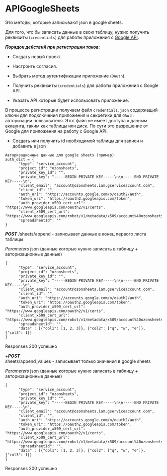 # APIGoogleSheets

Это методы, которые записывают json в google sheets.

Для того, что бы записать данные в свою таблицу, нужно получить реквизиты (`credentials`) для работы приложения с [Google API](https://console.cloud.google.com/).

***Порядок действий при регистрации таков:***

- Создать новый проект.

- Настроить согласия.

- Выбрать метод аутентификации приложение (`OAuth`).

- Получить реквизиты (`credentials`) для работы приложения с Google API.

- Указать API которые будет использовать приложение.

В процессе регистрации получаем файл `credentials.json` содержащий ключи для подключения приложения и секретики для `OAuth` авторизации пользователя. Этот файл не имеет доступа к данным аккаунта, таким как таблицы или диск. По сути это разрешение от Google для приложения на работу с Google API.

-  Cоздать или получить id необходимой таблицы для записи и добавить в json
```
Авторизационные данные для google sheets (пример)
auth_dict = {
      "type": "service_account",
      "project_id": "ozonsheets",
      "private_key_id": "",
      "private_key": "-----BEGIN PRIVATE KEY-----\n\n-----END PRIVATE KEY-----\n",
      "client_email": "account@ozonsheets.iam.gserviceaccount.com",
      "client_id": "",
      "auth_uri": "https://accounts.google.com/o/oauth2/auth",
      "token_uri": "https://oauth2.googleapis.com/token",
      "auth_provider_x509_cert_url": "https://www.googleapis.com/oauth2/v1/certs",
      "client_x509_cert_url": "https://www.googleapis.com/robot/v1/metadata/x509/account%40ozonsheets.iam.gserviceaccount.com",
      "spreadsheetId": ""
} 
```
___POST___
/sheets/append - записывает данные в конец первого листа таблицы

*Parameters*
 json (данные которые нужно записать в таблицу + авторизационные данные)
```
{
      "type": "service_account",
      "project_id": "ozonsheets",
      "private_key_id": "",
      "private_key": "-----BEGIN PRIVATE KEY-----\n\n-----END PRIVATE KEY-----\n",
      "client_email": "account@ozonsheets.iam.gserviceaccount.com",
      "client_id": "",
      "auth_uri": "https://accounts.google.com/o/oauth2/auth",
      "token_uri": "https://oauth2.googleapis.com/token",
      "auth_provider_x509_cert_url": "https://www.googleapis.com/oauth2/v1/certs",
      "client_x509_cert_url": "https://www.googleapis.com/robot/v1/metadata/x509/account%40ozonsheets.iam.gserviceaccount.com",
      "spreadsheetId": "",
      "data" : [{"col1": [1, 2, 3]}, {"col2": ["q", "w", "e"]}, {"col3": 1}]
} 
``` 
Responses 200 успешно



+___POST___             
sheets/append_values   - записывает только значения в google sheets          
 
*Parameters*
 json (данные которые нужно записать в таблицу + авторизационные данные)
```
{
      "type": "service_account",
      "project_id": "ozonsheets",
      "private_key_id": "",
      "private_key": "-----BEGIN PRIVATE KEY-----\n\n-----END PRIVATE KEY-----\n",
      "client_email": "account@ozonsheets.iam.gserviceaccount.com",
      "client_id": "",
      "auth_uri": "https://accounts.google.com/o/oauth2/auth",
      "token_uri": "https://oauth2.googleapis.com/token",
      "auth_provider_x509_cert_url": "https://www.googleapis.com/oauth2/v1/certs",
      "client_x509_cert_url": "https://www.googleapis.com/robot/v1/metadata/x509/account%40ozonsheets.iam.gserviceaccount.com",
      "spreadsheetId": "",
      "data" : [{"col1": [1, 2, 3]}, {"col2": ["q", "w", "e"]}, {"col3": 1}]
} 
``` 
Responses 200 успешно




